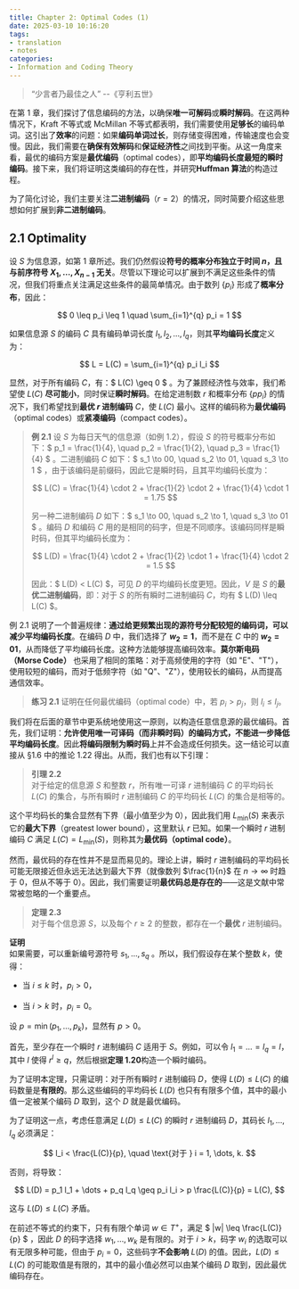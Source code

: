 ```yaml
---
title: Chapter 2: Optimal Codes (1)
date: 2025-03-10 10:16:20
tags:
- translation
- notes
categories:
- Information and Coding Theory
---
```


> “少言者乃最佳之人” --《亨利五世》

在第 1 章，我们探讨了信息编码的方法，以确保**唯一可解码**或**瞬时解码**。在这两种情况下，Kraft 不等式或 McMillan 不等式都表明，我们需要使用**足够长**的编码单词。这引出了**效率**的问题：如果**编码单词过长**，则存储变得困难，传输速度也会变慢。因此，我们需要在**确保有效解码**和**保证经济性**之间找到平衡。从这一角度来看，最优的编码方案是**最优编码**（optimal codes），即**平均编码长度最短的瞬时编码**。接下来，我们将证明这类编码的存在性，并研究**Huffman 算法**的构造过程。

为了简化讨论，我们主要关注**二进制编码**（$r = 2$）的情况，同时简要介绍这些思想如何扩展到**非二进制编码**。

## 2.1 Optimality

设 $S$ 为信息源，如第 1 章所述。我们仍然假设**符号的概率分布独立于时间 $n$，且与前序符号 $X_1, \dots, X_{n-1}$ 无关**。尽管以下理论可以扩展到不满足这些条件的情况，但我们将重点关注满足这些条件的最简单情况。由于数列 $\{ p_i \}$ 形成了**概率分布**，因此：

$$
0 \leq p_i \leq 1 \quad \sum_{i=1}^{q} p_i = 1
$$

如果信息源 $S$ 的编码 $C$ 具有编码单词长度 $l_1, l_2, \dots, l_q$，则其**平均编码长度**定义为：

$$
L = L(C) = \sum_{i=1}^{q} p_i l_i
$$

显然，对于所有编码 $C$，有：$ L(C) \geq 0 $ 。为了兼顾经济性与效率，我们希望使 $L(C)$ **尽可能小**，同时保证**瞬时解码**。在给定进制数 $r$ 和概率分布 $\{ pp_i \}$ 的情况下，我们希望找到**最优 $r$ 进制编码** $C$，使 $L(C)$ 最小。这样的编码称为**最优编码**（optimal codes）或**紧凑编码**（compact codes）。

> **例 2.1**
> 设 $S$ 为每日天气的信息源（如例 1.2），假设 $S$ 的符号概率分布如下：$ p_1 = \frac{1}{4}, \quad p_2 = \frac{1}{2}, \quad p_3 = \frac{1}{4} $ 。二进制编码 $C$ 如下：$ s_1 \to 00, \quad s_2 \to 01, \quad s_3 \to 1 $ ，由于该编码是前缀码，因此它是瞬时码，且其平均编码长度为：
>
> $$
> L(C) = \frac{1}{4} \cdot 2 + \frac{1}{2} \cdot 2 + \frac{1}{4} \cdot 1 = 1.75
> $$
>
> 另一种二进制编码 $D$ 如下：$ s_1 \to 00, \quad s_2 \to 1, \quad s_3 \to 01 $ 。编码 $D$ 和编码 $C$ 用的是相同的码字，但是不同顺序。该编码同样是瞬时码，但其平均编码长度为：
>
> $$
> L(D) = \frac{1}{4} \cdot 2 + \frac{1}{2} \cdot 1 + \frac{1}{4} \cdot 2 = 1.5
> $$
>
> 因此：$ L(D) < L(C) $，可见 $D$ 的平均编码长度更短。因此，$V$ 是 $S$ 的**最优二进制编码**，即：对于 $S$ 的所有瞬时二进制编码 $C$，均有 $ L(D) \leq L(C) $。

例 2.1 说明了一个普遍规律：**通过给更频繁出现的源符号分配较短的编码词，可以减少平均编码长度**。在编码 $D$ 中，我们选择了 **$w_2 = 1$**，而不是在 $C$ 中的 **$w_2 = 01$**，从而降低了平均编码长度。这种方法能够提高编码效率。**莫尔斯电码（Morse Code）** 也采用了相同的策略：对于高频使用的字符（如 "E"、"T"），使用较短的编码，而对于低频字符（如 "Q"、"Z"），使用较长的编码，从而提高通信效率。

> **练习 2.1**
> 证明在任何最优编码（optimal code）中，若 $p_i > p_j$，则 $l_i \leq l_j$。

我们将在后面的章节中更系统地使用这一原则，以构造任意信息源的最优编码。首先，我们证明：**允许使用唯一可译码（而非瞬时码）的编码方式，不能进一步降低平均编码长度**。因此**将编码限制为瞬时码**上并不会造成任何损失。这一结论可以直接从 §1.6 中的推论 1.22 得出。从而，我们也有以下引理：

> **引理 2.2**  
> 对于给定的信息源 $S$ 和整数 $r$，所有唯一可译 $r$ 进制编码 $C$ 的平均码长 $L(C)$ 的集合，与所有瞬时 $r$ 进制编码 $C$ 的平均码长 $L(C)$ 的集合是相等的。  

这个平均码长的集合显然有下界（最小值至少为 0），因此我们用 $L_{\min}(S)$ 来表示它的**最大下界**（greatest lower bound），这里默认 $r$ 已知。如果一个瞬时 $r$ 进制编码 $C$ 满足 $L(C) = L_{\min}(S)$，则称其为**最优码（optimal code）**。  

然而，最优码的存在性并不是显而易见的。理论上讲，瞬时 $r$ 进制编码的平均码长可能无限接近但永远无法达到最大下界（就像数列 $\frac{1}{n}$ 在 $n \to \infty$ 时趋于 0，但从不等于 0）。因此，我们需要证明**最优码总是存在的**——这是文献中常常被忽略的一个重要点。

> **定理 2.3**  
对于每个信息源 $S$，以及每个 $r \geq 2$ 的整数，都存在一个**最优** $r$ 进制编码。  

**证明**  
如果需要，可以重新编号源符号 $s_1, \dots, s_q$ 。所以，我们假设存在某个整数 $k$，使得：

- 当 $i \leq k$ 时，$p_i > 0$，

- 当 $i > k$ 时，$p_i = 0$。  

设 $p = \min(p_1, \dots, p_k)$，显然有 $p > 0$。  

首先，至少存在一个瞬时 $r$ 进制编码 $C$ 适用于 $S$。例如，可以令 $l_1 = \dots = l_q = l$，其中 $l$ 使得 $r^l \geq q$，然后根据**定理 1.20**构造一个瞬时编码。  

为了证明本定理，只需证明：对于所有瞬时 $r$ 进制编码 $D$，使得 $L(D) \leq L(C)$ 的编码数量是**有限的**。那么这些编码的平均码长 $L(D)$ 也只有有限多个值，其中的最小值一定被某个编码 $D$ 取到，这个 $D$ 就是最优编码。  

为了证明这一点，考虑任意满足 $L(D) \leq L(C)$ 的瞬时 $r$ 进制编码 $D$，其码长 $l_1, \dots, l_q$ 必须满足：

$$
l_i < \frac{L(C)}{p}, \quad \text{对于 } i = 1, \dots, k.
$$  

否则，将导致：

$$
L(D) = p_1 l_1 + \dots + p_q l_q \geq p_i l_i > p \frac{L(C)}{p} = L(C),
$$

这与 $L(D) \leq L(C)$ 矛盾。  

在前述不等式的约束下，只有有限个单词 $w \in T^+$，满足 $ |w| \leq \frac{L(C)}{p} $ ，因此 $D$ 的码字选择 $w_1, \dots, w_k$ 是有限的。对于 $i > k$，码字 $w_i$ 的选取可以有无限多种可能，但由于 $p_i = 0$，这些码字**不会影响** $L(D)$ 的值。因此，$L(D) \leq L(C)$ 的可能取值是有限的，其中的最小值必然可以由某个编码 $D$ 取到，因此最优编码存在。


